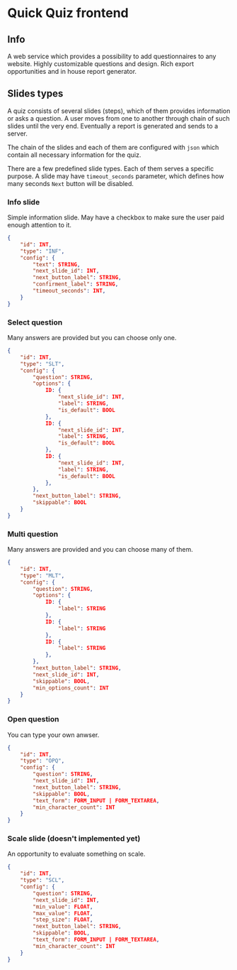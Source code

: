 # Quick Quiz frontend

## Info
A web service which provides a possibility to add questionnaires to any website. Highly customizable questions and design. Rich export opportunities and in house report generator.

## Slides types
A quiz consists of several slides (steps), which of them provides information or asks a question. A user moves from one to another through chain of such slides until the very end. Eventually a report is generated and sends to a server.

The chain of the slides and each of them are configured with `json` which contain all necessary information for the quiz.

There are a few predefined slide types. Each of them serves a specific purpose. A slide may have `timeout_seconds` parameter, which defines how many seconds `Next` button will be disabled.

### Info slide
Simple information slide. May have a checkbox to make sure the user paid enough attention to it.

```json
{
    "id": INT,
    "type": "INF",
    "config": {
        "text": STRING,
        "next_slide_id": INT,
        "next_button_label": STRING,
        "confirment_label": STRING,
        "timeout_seconds": INT,
    }
}
```

### Select question
Many answers are provided but you can choose only one.

```json
{
    "id": INT,
    "type": "SLT",
    "config": {
        "question": STRING,
        "options": {
            ID: {
                "next_slide_id": INT,
                "label": STRING,
                "is_default": BOOL
            },
            ID: {
                "next_slide_id": INT,
                "label": STRING,
                "is_default": BOOL
            },
            ID: {
                "next_slide_id": INT,
                "label": STRING,
                "is_default": BOOL
            },
        },
        "next_button_label": STRING,
        "skippable": BOOL
    }
}

```

### Multi question
Many answers are provided and you can choose many of them.

```json
{
    "id": INT,
    "type": "MLT",
    "config": {
        "question": STRING,
        "options": {
            ID: {
                "label": STRING
            },
            ID: {
                "label": STRING
            },
            ID: {
                "label": STRING
            },
        },
        "next_button_label": STRING,
        "next_slide_id": INT,
        "skippable": BOOL,
        "min_options_count": INT
    }
}
```

### Open question
You can type your own anwser.

```json
{
    "id": INT,
    "type": "OPQ",
    "config": {
        "question": STRING,
        "next_slide_id": INT,
        "next_button_label": STRING,
        "skippable": BOOL,
        "text_form": FORM_INPUT | FORM_TEXTAREA,
        "min_character_count": INT
    }
}
```

### Scale slide (doesn't implemented yet)
An opportunity to evaluate something on scale.

```json
{
    "id": INT,
    "type": "SCL",
    "config": {
        "question": STRING,
        "next_slide_id": INT,
        "min_value": FLOAT,
        "max_value": FLOAT,
        "step_size": FLOAT,
        "next_button_label": STRING,
        "skippable": BOOL,
        "text_form": FORM_INPUT | FORM_TEXTAREA,
        "min_character_count": INT
    }
}
```
